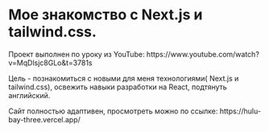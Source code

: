 <h1>Мое знакомство с Next.js и tailwind.css.</h1>
<p>Проект выполнен по уроку из YouTube: https://www.youtube.com/watch?v=MqDlsjc8GLo&t=3781s</p>
<p>Цель - познакомиться с новыми для меня технологиями( Next.js и tailwind.css), освежить навыки разработки на React, подтянуть английский.</p>
<p>Сайт полностью адаптивен, просмотреть можно по ссылке: https://hulu-bay-three.vercel.app/</p>
